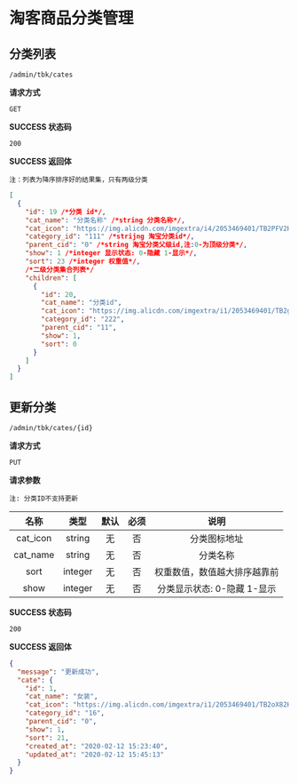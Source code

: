 # 淘客商品分类管理

## 分类列表

`/admin/tbk/cates`

**请求方式**

`GET`

**SUCCESS 状态码**

`200`

**SUCCESS 返回体**

`注：列表为降序排序好的结果集，只有两级分类`

```json
[
  {
    "id": 19 /*分类 id*/,
    "cat_name": "分类名称" /*string 分类名称*/,
    "cat_icon": "https://img.alicdn.com/imgextra/i4/2053469401/TB2PFV2HL9TBuNjy0FcXXbeiFXa-2053469401.png" /*string 分类图标地址*/,
    "category_id": "111" /*strijng 淘宝分类id*/,
    "parent_cid": "0" /*string 淘宝分类父级id,注:0-为顶级分类*/,
    "show": 1 /*integer 显示状态: 0-隐藏 1-显示*/,
    "sort": 23 /*integer 权重值*/,
    /*二级分类集合列表*/
    "children": [
      {
        "id": 20,
        "cat_name": "分类id",
        "cat_icon": "https://img.alicdn.com/imgextra/i1/2053469401/TB2gO5rtr1YBuNjSszhXXcUsFXa-2053469401.png",
        "category_id": "222",
        "parent_cid": "11",
        "show": 1,
        "sort": 0
      }
    ]
  }
]
```

## 更新分类

`/admin/tbk/cates/{id}`

**请求方式**

`PUT`

**请求参数**

`注: 分类ID不支持更新`

|   名称   |  类型   | 默认 | 必须 |             说明             |
| :------: | :-----: | :--: | :--: | :--------------------------: |
| cat_icon | string  |  无  |  否  |         分类图标地址         |
| cat_name | string  |  无  |  否  |         分类名称         |
|   sort   | integer |  无  |  否  | 权重数值，数值越大排序越靠前 |
|   show   | integer |  无  |  否  | 分类显示状态: 0-隐藏 1-显示  |

**SUCCESS 状态码**

`200`

**SUCCESS 返回体**

```json
{
  "message": "更新成功",
  "cate": {
    "id": 1,
    "cat_name": "女装",
    "cat_icon": "https://img.alicdn.com/imgextra/i1/2053469401/TB2oX82HL9TBuNjy0FcXXbeiFXa-2053469401.png",
    "category_id": "16",
    "parent_cid": "0",
    "show": 1,
    "sort": 21,
    "created_at": "2020-02-12 15:23:40",
    "updated_at": "2020-02-12 15:45:13"
  }
}
```
